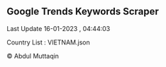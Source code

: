 

## Google Trends Keywords Scraper 
 
Last Update 16-01-2023 , 04:44:03

Country List :
VIETNAM.json



© Abdul Muttaqin 
